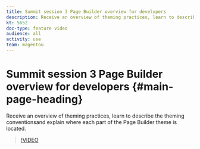 ```yaml
---
title: Summit session 3 Page Builder overview for developers
description: Receive an overview of theming practices, learn to describe the theming conventions​and explain where each part of the Page Builder theme is located.
kt: 5652
doc-type: feature video
audience: all
activity: use
team: magentou
---
```


# Summit session 3 Page Builder overview for developers {#main-page-heading}

Receive an overview of theming practices, learn to describe the theming conventions​and explain where each part of the Page Builder theme is located.

>[!VIDEO](https://video.tv.adobe.com/v/35711)
